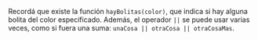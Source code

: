 Recordá que existe la función `hayBolitas(color)`, que indica si hay alguna bolita del color especificado. Además, el operador `||` se puede usar varias veces, como si fuera una suma: `unaCosa || otraCosa || otraCosaMas`.